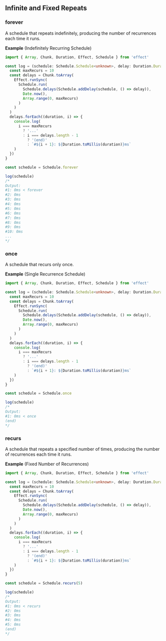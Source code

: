 ## Infinite and Fixed Repeats

### forever

A schedule that repeats indefinitely, producing the number of recurrences each time it runs.

**Example** (Indefinitely Recurring Schedule)

```ts twoslash collapse={3-26}
import { Array, Chunk, Duration, Effect, Schedule } from 'effect'

const log = (schedule: Schedule.Schedule<unknown>, delay: Duration.DurationInput = 0): void => {
  const maxRecurs = 10
  const delays = Chunk.toArray(
    Effect.runSync(
      Schedule.run(
        Schedule.delays(Schedule.addDelay(schedule, () => delay)),
        Date.now(),
        Array.range(0, maxRecurs)
      )
    )
  )
  delays.forEach((duration, i) => {
    console.log(
      i === maxRecurs
        ? '...'
        : i === delays.length - 1
          ? '(end)'
          : `#${i + 1}: ${Duration.toMillis(duration)}ms`
    )
  })
}

const schedule = Schedule.forever

log(schedule)
/*
Output:
#1: 0ms < forever
#2: 0ms
#3: 0ms
#4: 0ms
#5: 0ms
#6: 0ms
#7: 0ms
#8: 0ms
#9: 0ms
#10: 0ms
...
*/
```

### once

A schedule that recurs only once.

**Example** (Single Recurrence Schedule)

```ts twoslash collapse={3-26}
import { Array, Chunk, Duration, Effect, Schedule } from 'effect'

const log = (schedule: Schedule.Schedule<unknown>, delay: Duration.DurationInput = 0): void => {
  const maxRecurs = 10
  const delays = Chunk.toArray(
    Effect.runSync(
      Schedule.run(
        Schedule.delays(Schedule.addDelay(schedule, () => delay)),
        Date.now(),
        Array.range(0, maxRecurs)
      )
    )
  )
  delays.forEach((duration, i) => {
    console.log(
      i === maxRecurs
        ? '...'
        : i === delays.length - 1
          ? '(end)'
          : `#${i + 1}: ${Duration.toMillis(duration)}ms`
    )
  })
}

const schedule = Schedule.once

log(schedule)
/*
Output:
#1: 0ms < once
(end)
*/
```

### recurs

A schedule that repeats a specified number of times, producing the number of recurrences each time it runs.

**Example** (Fixed Number of Recurrences)

```ts twoslash collapse={3-26}
import { Array, Chunk, Duration, Effect, Schedule } from 'effect'

const log = (schedule: Schedule.Schedule<unknown>, delay: Duration.DurationInput = 0): void => {
  const maxRecurs = 10
  const delays = Chunk.toArray(
    Effect.runSync(
      Schedule.run(
        Schedule.delays(Schedule.addDelay(schedule, () => delay)),
        Date.now(),
        Array.range(0, maxRecurs)
      )
    )
  )
  delays.forEach((duration, i) => {
    console.log(
      i === maxRecurs
        ? '...'
        : i === delays.length - 1
          ? '(end)'
          : `#${i + 1}: ${Duration.toMillis(duration)}ms`
    )
  })
}

const schedule = Schedule.recurs(5)

log(schedule)
/*
Output:
#1: 0ms < recurs
#2: 0ms
#3: 0ms
#4: 0ms
#5: 0ms
(end)
*/
```
